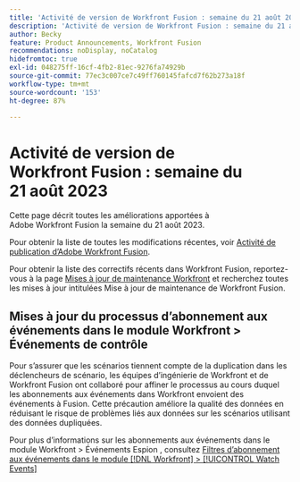 ```yaml
---
title: 'Activité de version de Workfront Fusion : semaine du 21 août 2023'
description: 'Activité de version de Workfront Fusion : semaine du 21 août 2023'
author: Becky
feature: Product Announcements, Workfront Fusion
recommendations: noDisplay, noCatalog
hidefromtoc: true
exl-id: 048275ff-16cf-4fb2-81ec-9276fa74929b
source-git-commit: 77ec3c007ce7c49ff760145fafcd7f62b273a18f
workflow-type: tm+mt
source-wordcount: '153'
ht-degree: 87%

---
```


# Activité de version de Workfront Fusion : semaine du 21 août 2023

Cette page décrit toutes les améliorations apportées à Adobe Workfront Fusion la semaine du 21 août 2023.

Pour obtenir la liste de toutes les modifications récentes, voir [Activité de publication d’Adobe Workfront Fusion](/help/workfront-fusion/fusion-product-releases/fusion-release-activity.md).

Pour obtenir la liste des correctifs récents dans Workfront Fusion, reportez-vous à la page [Mises à jour de maintenance Workfront](https://experienceleague.adobe.com/docs/workfront-known-issues/releases/current-updates.html?lang=fr) et recherchez toutes les mises à jour intitulées Mise à jour de maintenance de Workfront Fusion.

## Mises à jour du processus d’abonnement aux événements dans le module Workfront > Événements de contrôle

Pour s’assurer que les scénarios tiennent compte de la duplication dans les déclencheurs de scénario, les équipes d’ingénierie de Workfront et de Workfront Fusion ont collaboré pour affiner le processus au cours duquel les abonnements aux événements dans Workfront envoient des événements à Fusion. Cette précaution améliore la qualité des données en réduisant le risque de problèmes liés aux données sur les scénarios utilisant des données dupliquées.

Pour plus d’informations sur les abonnements aux événements dans le module Workfront > Événements Espion , consultez [Filtres d’abonnement aux événements dans le module  [!DNL Workfront] > [!UICONTROL Watch Events]](/help/workfront-fusion/references/apps-and-modules/adobe-connectors/workfront-modules.md#event-subscription-filters-in-the-workfront--watch-events-modules)
